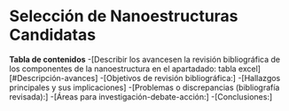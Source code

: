# Selección de Nanoestructuras Candidatas
**Tabla de contenidos** 
-[Describir los avancesen la revisión bibliográfica de los componentes de la nanoestructura en el apartadado: tabla excel][#Descripción-avances]
-[Objetivos de revisión bibliográfica:]
-[Hallazgos principales y sus implicaciones]
-[Problemas o discrepancias (bibliografía revisada):]
-[Áreas para investigación-debate-acción:]
-[Conclusiones:]
